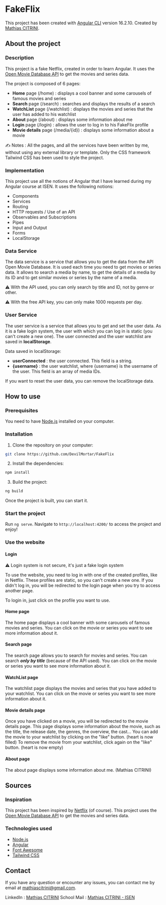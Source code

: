 # FakeFlix

This project has been created with [Angular CLI](https://github.com/angular/angular-cli) version 16.2.10.
Created by [Mathias CITRINI](https://www.linkedin.com/in/mathias-citrini/).

## About the project

### Description

This project is a fake Netflix, created in order to learn Angular. It uses the [Open Movie Database API](https://www.omdbapi.com/) to get the movies and series data.

The project is composed of 6 pages:
- **Home** page (/home) : displays a cool banner and some carousels of famous movies and series
- **Search** page (/search) : searches and displays the results of a search
- **WatchList** page (/watchlist) : displays the movies and series that the user has added to his watchlist
- **About** page (/about) : displays some information about me
- **Login** page (/login) : allows the user to log in to his FakeFlix profile
- **Movie details** page (/media/{id}) : displays some information about a movie

✍️ Notes : All the pages, and all the services have been written by me, without using any external library or template. Only the CSS framework Tailwind CSS has been used to style the project.

### Implementation

This project use all the notions of Angular that I have learned during my Angular course at ISEN.
It uses the following notions:
- Components
- Services
- Routing
- HTTP requests / Use of an API
- Observables and Subscriptions
- Pipes
- Input and Output
- Forms
- LocalStorage

### Data Service

The data service is a service that allows you to get the data from the API Open Movie Database.
It is used each time you need to get movies or series data.
It allows to search a media by name, to get the details of a media by its ID and to get similar movies or series by the name of a media.

⚠️ With the API used, you can only search by title and ID, not by genre or other.

⚠️ With the free API key, you can only make 1000 requests per day.

### User Service

The user service is a service that allows you to get and set the user data.
As it is a fake login system, the user with which you can log in is static (you can't create a new one).
The user connected and the user watchlist are saved in **localStorage**.

Data saved in localStorage:
- **userConnected** : the user connected. This field is a string.
- **{username}** : the user watchlist, where {username} is the username of the user. This field is an array of media IDs.

If you want to reset the user data, you can remove the localStorage data.

## How to use

### Prerequisites

You need to have [Node.js](https://nodejs.org/en/) installed on your computer.

### Installation

1) Clone the repository on your computer:
```bash
git clone https://github.com/DevilMortar/FakeFlix
```
2) Install the dependencies:
```bash
npm install
```
3) Build the project:
```bash
ng build
```

Once the project is built, you can start it.

### Start the project

Run `ng serve`. Navigate to `http://localhost:4200/` to access the project and enjoy!

### Use the website

#### Login

⚠️ Login system is not secure, it's just a fake login system

To use the website, you need to log in with one of the created profiles, like in Netflix.
These profiles are static, so you can't create a new one.
If you didn't log in, you will be redirected to the login page when you try to access another page.

To login in, just click on the profile you want to use.

#### Home page

The home page displays a cool banner with some carousels of famous movies and series.
You can click on the movie or series you want to see more information about it.

#### Search page

The search page allows you to search for movies and series.
You can search ***only by title*** (because of the API used).
You can click on the movie or series you want to see more information about it.

#### WatchList page

The watchlist page displays the movies and series that you have added to your watchlist.
You can click on the movie or series you want to see more information about it.

#### Movie details page

Once you have clicked on a movie, you will be redirected to the movie details page.
This page displays some information about the movie, such as the title, the release date, the genres, the overview, the cast...
You can add the movie to your watchlist by clicking on the "like" button. (heart is now filled)
To remove the movie from your watchlist, click again on the "like" button. (heart is now empty)

#### About page

The about page displays some information about me. (Mathias CITRINI)

## Sources

### Inspiration

This project has been inspired by [Netflix](https://www.netflix.com/) (of course).
This project uses the [Open Movie Database API](https://www.omdbapi.com/) to get the movies and series data.

### Technologies used

- [Node.js](https://nodejs.org/en/)
- [Angular](https://angular.io/)
- [Font Awesome](https://fontawesome.com/)
- [Tailwind CSS](https://tailwindcss.com/)

## Contact

If you have any question or encounter any issues, you can contact me by email at [mathiascitrini@gmail.com](mailto:mathiascitrini@gmail.com).

LinkedIn : [Mathias CITRINI](https://www.linkedin.com/in/mathias-citrini/)
School Mail : [Mathias CITRINI - ISEN](mailto:mathias.citrini@isen.yncrea.fr)
